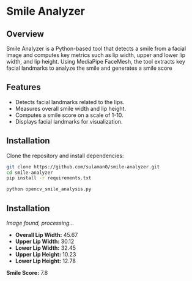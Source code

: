 # Smile Analyzer  

## Overview  
Smile Analyzer is a Python-based tool that detects a smile from a facial image and computes key metrics such as lip width, upper and lower lip width, and lip height. Using MediaPipe FaceMesh, the tool extracts key facial landmarks to analyze the smile and generates a smile score

## Features  
- Detects facial landmarks related to the lips.  
- Measures overall smile width and lip height.  
- Computes a smile score on a scale of 1-10.  
- Displays facial landmarks for visualization.  

## Installation  

Clone the repository and install dependencies:  

```bash
git clone https://github.com/sulaman0/smile-analyzer.git  
cd smile-analyzer  
pip install -r requirements.txt 

python opencv_smile_analysis.py
```

## Installation 

_Image found, processing..._

- **Overall Lip Width:** 45.67
- **Upper Lip Width:** 30.12
- **Lower Lip Width:** 32.45
- **Upper Lip Height:** 10.23
- **Lower Lip Height:** 12.78

**Smile Score:** 7.8
